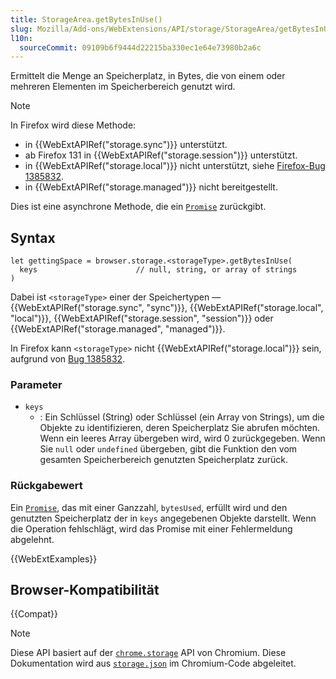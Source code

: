 ```yaml
---
title: StorageArea.getBytesInUse()
slug: Mozilla/Add-ons/WebExtensions/API/storage/StorageArea/getBytesInUse
l10n:
  sourceCommit: 09109b6f9444d22215ba330ec1e64e73980b2a6c
---
```


Ermittelt die Menge an Speicherplatz, in Bytes, die von einem oder mehreren Elementen im Speicherbereich genutzt wird.

> [!NOTE]
> In Firefox wird diese Methode:
>
> - in {{WebExtAPIRef("storage.sync")}} unterstützt.
> - ab Firefox 131 in {{WebExtAPIRef("storage.session")}} unterstützt.
> - in {{WebExtAPIRef("storage.local")}} nicht unterstützt, siehe [Firefox-Bug 1385832](https://bugzil.la/1385832).
> - in {{WebExtAPIRef("storage.managed")}} nicht bereitgestellt.

Dies ist eine asynchrone Methode, die ein [`Promise`](/de/docs/Web/JavaScript/Reference/Global_Objects/Promise) zurückgibt.

## Syntax

```js-nolint
let gettingSpace = browser.storage.<storageType>.getBytesInUse(
  keys                      // null, string, or array of strings
)
```

Dabei ist `<storageType>` einer der Speichertypen — {{WebExtAPIRef("storage.sync", "sync")}}, {{WebExtAPIRef("storage.local", "local")}}, {{WebExtAPIRef("storage.session", "session")}} oder {{WebExtAPIRef("storage.managed", "managed")}}.

In Firefox kann `<storageType>` nicht {{WebExtAPIRef("storage.local")}} sein, aufgrund von [Bug 1385832](https://bugzil.la/1385832).

### Parameter

- `keys`
  - : Ein Schlüssel (String) oder Schlüssel (ein Array von Strings), um die Objekte zu identifizieren, deren Speicherplatz Sie abrufen möchten. Wenn ein leeres Array übergeben wird, wird 0 zurückgegeben. Wenn Sie `null` oder `undefined` übergeben, gibt die Funktion den vom gesamten Speicherbereich genutzten Speicherplatz zurück.

### Rückgabewert

Ein [`Promise`](/de/docs/Web/JavaScript/Reference/Global_Objects/Promise), das mit einer Ganzzahl, `bytesUsed`, erfüllt wird und den genutzten Speicherplatz der in `keys` angegebenen Objekte darstellt. Wenn die Operation fehlschlägt, wird das Promise mit einer Fehlermeldung abgelehnt.

{{WebExtExamples}}

## Browser-Kompatibilität

{{Compat}}

> [!NOTE]
> Diese API basiert auf der [`chrome.storage`](https://developer.chrome.com/docs/extensions/reference/api/storage) API von Chromium. Diese Dokumentation wird aus [`storage.json`](https://chromium.googlesource.com/chromium/src/+/master/extensions/common/api/storage.json) im Chromium-Code abgeleitet.
